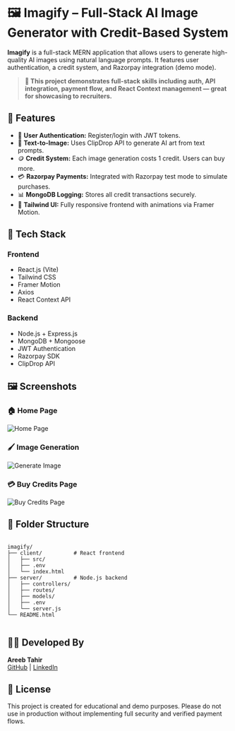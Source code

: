 <h1>🖼️ Imagify – Full-Stack AI Image Generator with Credit-Based System</h1>

  <p><strong>Imagify</strong> is a full-stack MERN application that allows users to generate high-quality AI images using natural language prompts. It features user authentication, a credit system, and Razorpay integration (demo mode).</p>

  <blockquote><strong>🚀 This project demonstrates full-stack skills including auth, API integration, payment flow, and React Context management — great for showcasing to recruiters.</strong></blockquote>

  <h2>🚀 Features</h2>
  <ul>
    <li>🔐 <strong>User Authentication:</strong> Register/login with JWT tokens.</li>
    <li>🧠 <strong>Text-to-Image:</strong> Uses ClipDrop API to generate AI art from text prompts.</li>
    <li>🪙 <strong>Credit System:</strong> Each image generation costs 1 credit. Users can buy more.</li>
    <li>💳 <strong>Razorpay Payments:</strong> Integrated with Razorpay test mode to simulate purchases.</li>
    <li>📊 <strong>MongoDB Logging:</strong> Stores all credit transactions securely.</li>
    <li>🎨 <strong>Tailwind UI:</strong> Fully responsive frontend with animations via Framer Motion.</li>
  </ul>

  <h2>🧰 Tech Stack</h2>
  <h3>Frontend</h3>
  <ul>
    <li>React.js (Vite)</li>
    <li>Tailwind CSS</li>
    <li>Framer Motion</li>
    <li>Axios</li>
    <li>React Context API</li>
  </ul>

  <h3>Backend</h3>
  <ul>
    <li>Node.js + Express.js</li>
    <li>MongoDB + Mongoose</li>
    <li>JWT Authentication</li>
    <li>Razorpay SDK</li>
    <li>ClipDrop API</li>
  </ul>

  <h2>🖼️ Screenshots</h2>

  <h3>🏠 Home Page</h3>
  <img src="screenshots/home.png" alt="Home Page" />

  <h3>🖌️ Image Generation</h3>
  <img src="screenshots/generate.png" alt="Generate Image" />

  <h3>💳 Buy Credits Page</h3>
  <img src="screenshots/buy.png" alt="Buy Credits Page" />

  <h2>📂 Folder Structure</h2>
  <pre><code>
imagify/
├── client/          # React frontend
│   ├── src/
│   ├── .env
│   └── index.html
├── server/          # Node.js backend
│   ├── controllers/
│   ├── routes/
│   ├── models/
│   ├── .env
│   └── server.js
└── README.html
  </code></pre>

  <h2>🧑‍💻 Developed By</h2>
  <p><strong>Areeb Tahir</strong><br/>
    <a href="https://github.com/your-username">GitHub</a> |
    <a href="https://linkedin.com/in/your-linkedin">LinkedIn</a>
  </p>

  <h2>📌 License</h2>
  <p>This project is created for educational and demo purposes. Please do not use in production without implementing full security and verified payment flows.</p>